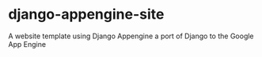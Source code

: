 django-appengine-site
=====================

A website template using Django Appengine a port of Django to the Google App Engine